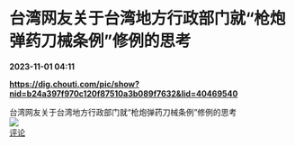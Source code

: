 # 台湾网友关于台湾地方行政部门就“枪炮弹药刀械条例”修例的思考

**2023-11-01 04:11**

**https://dig.chouti.com/pic/show?nid=b24a397f970c120f87510a3b089f7632&lid=40469540**

台湾网友关于台湾地方行政部门就“枪炮弹药刀械条例”修例的思考  
![](https://img3.chouti.com/CHOUTI_231101_7A63CF01A9014C80B7BED196E35EBE47.jpg)  
[评论](https://m.chouti.com/link/40469540)
